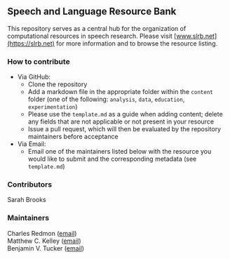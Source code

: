 ## Speech and Language Resource Bank

This repository serves as a central hub for the organization of computational resources in speech research. Please visit [www.slrb.net](https://slrb.net) for more information and to browse the resource listing. 

### How to contribute

- Via GitHub:
  - Clone the repository
  - Add a markdown file in the appropriate folder within the `content` folder (one of the following: `analysis`, `data`, `education`, `experimentation`)
  - Please use the `template.md` as a guide when adding content; delete any fields that are not applicable or not present in your resource
  - Issue a pull request, which will then be evaluated by the repository maintainers before acceptance
- Via Email:
  - Email one of the maintainers listed below with the resource you would like to submit and the corresponding metadata (see `template.md`)

### Contributors
Sarah Brooks  

### Maintainers
Charles Redmon ([email](mailto:charles.redmon@ling-phil.ox.ac.uk))  
Matthew C. Kelley ([email](mailto:matthew.c.kelley@ualberta.ca))  
Benjamin V. Tucker ([email](mailto:benjamin.tucker@ualberta.ca))
